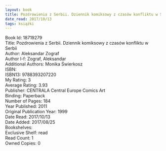 ```yaml
---
layout: book
title: Pozdrowienia z Serbii. Dziennik komiksowy z czasów konfliktu w Serbii
date_read: 2017/10/13
tags: książki
---
```


Book Id: 18719279<br />
Title: Pozdrowienia z Serbii. Dziennik komiksowy z czasów konfliktu w Serbii<br />
Author: Aleksandar Zograf<br />
Author l-f: Zograf, Aleksandar<br />
Additional Authors: Monika Świerkosz<br />
ISBN: <br />
ISBN13: 9788393207220<br />
My Rating: 3<br />
Average Rating: 3.93<br />
Publisher: CENTRALA Central Europe Comics Art<br />
Binding: Paperback<br />
Number of Pages: 184<br />
Year Published: 2011<br />
Original Publication Year: 1999<br />
Date Read: 2017/10/13<br />
Date Added: 2017/08/25<br />
Bookshelves: <br />
Exclusive Shelf: read<br />
Read Count: 1<br />
Owned Copies: 0<br />


